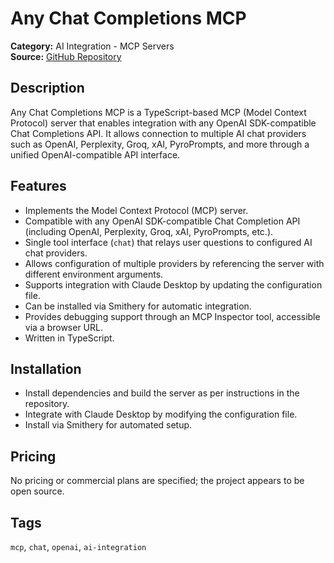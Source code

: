 # Any Chat Completions MCP

**Category:** AI Integration - MCP Servers  
**Source:** [GitHub Repository](https://github.com/pyroprompts/any-chat-completions-mcp)

## Description
Any Chat Completions MCP is a TypeScript-based MCP (Model Context Protocol) server that enables integration with any OpenAI SDK-compatible Chat Completions API. It allows connection to multiple AI chat providers such as OpenAI, Perplexity, Groq, xAI, PyroPrompts, and more through a unified OpenAI-compatible API interface.

## Features
- Implements the Model Context Protocol (MCP) server.
- Compatible with any OpenAI SDK-compatible Chat Completion API (including OpenAI, Perplexity, Groq, xAI, PyroPrompts, etc.).
- Single tool interface (`chat`) that relays user questions to configured AI chat providers.
- Allows configuration of multiple providers by referencing the server with different environment arguments.
- Supports integration with Claude Desktop by updating the configuration file.
- Can be installed via Smithery for automatic integration.
- Provides debugging support through an MCP Inspector tool, accessible via a browser URL.
- Written in TypeScript.

## Installation
- Install dependencies and build the server as per instructions in the repository.
- Integrate with Claude Desktop by modifying the configuration file.
- Install via Smithery for automated setup.

## Pricing
No pricing or commercial plans are specified; the project appears to be open source.

## Tags
`mcp`, `chat`, `openai`, `ai-integration`